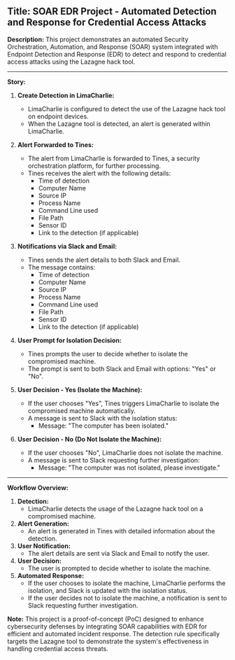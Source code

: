 

## **Title:** SOAR EDR Project - Automated Detection and Response for Credential Access Attacks

**Description:** This project demonstrates an automated Security Orchestration, Automation, and Response (SOAR) system integrated with Endpoint Detection and Response (EDR) to detect and respond to credential access attacks using the Lazagne hack tool.

----------

**Story:**

1.  **Create Detection in LimaCharlie:**
    
    -   LimaCharlie is configured to detect the use of the Lazagne hack tool on endpoint devices.
    -   When the Lazagne tool is detected, an alert is generated within LimaCharlie.
2.  **Alert Forwarded to Tines:**
    
    -   The alert from LimaCharlie is forwarded to Tines, a security orchestration platform, for further processing.
    -   Tines receives the alert with the following details:
        -   Time of detection
        -   Computer Name
        -   Source IP
        -   Process Name
        -   Command Line used
        -   File Path
        -   Sensor ID
        -   Link to the detection (if applicable)
3.  **Notifications via Slack and Email:**
    
    -   Tines sends the alert details to both Slack and Email.
    -   The message contains:
        -   Time of detection
        -   Computer Name
        -   Source IP
        -   Process Name
        -   Command Line used
        -   File Path
        -   Sensor ID
        -   Link to the detection (if applicable)
4.  **User Prompt for Isolation Decision:**
    
    -   Tines prompts the user to decide whether to isolate the compromised machine.
    -   The prompt is sent to both Slack and Email with options: "Yes" or "No".
5.  **User Decision - Yes (Isolate the Machine):**
    
    -   If the user chooses "Yes", Tines triggers LimaCharlie to isolate the compromised machine automatically.
    -   A message is sent to Slack with the isolation status:
        -   Message: "The computer <computer> has been isolated."
6.  **User Decision - No (Do Not Isolate the Machine):**
    
    -   If the user chooses "No", LimaCharlie does not isolate the machine.
    -   A message is sent to Slack requesting further investigation:
        -   Message: "The computer <computer> was not isolated, please investigate."

----------

**Workflow Overview:**

1.  **Detection:**
    -   LimaCharlie detects the usage of the Lazagne hack tool on a compromised machine.
2.  **Alert Generation:**
    -   An alert is generated in Tines with detailed information about the detection.
3.  **User Notification:**
    -   The alert details are sent via Slack and Email to notify the user.
4.  **User Decision:**
    -   The user is prompted to decide whether to isolate the machine.
5.  **Automated Response:**
    -   If the user chooses to isolate the machine, LimaCharlie performs the isolation, and Slack is updated with the isolation status.
    -   If the user decides not to isolate the machine, a notification is sent to Slack requesting further investigation.

**Note:** This project is a proof-of-concept (PoC) designed to enhance cybersecurity defenses by integrating SOAR capabilities with EDR for efficient and automated incident response. The detection rule specifically targets the Lazagne tool to demonstrate the system's effectiveness in handling credential access threats.
